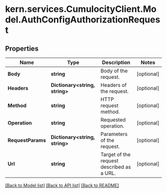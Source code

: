 # kern.services.CumulocityClient.Model.AuthConfigAuthorizationRequest

## Properties

Name | Type | Description | Notes
------------ | ------------- | ------------- | -------------
**Body** | **string** | Body of the request. | [optional] 
**Headers** | **Dictionary&lt;string, string&gt;** | Headers of the request. | [optional] 
**Method** | **string** | HTTP request method. | [optional] 
**Operation** | **string** | Requested operation. | [optional] 
**RequestParams** | **Dictionary&lt;string, string&gt;** | Parameters of the request. | [optional] 
**Url** | **string** | Target of the request described as a URL. | [optional] 

[[Back to Model list]](../README.md#documentation-for-models) [[Back to API list]](../README.md#documentation-for-api-endpoints) [[Back to README]](../README.md)

